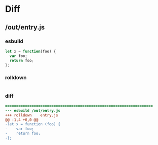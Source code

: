 # Diff
## /out/entry.js
### esbuild
```js
let x = function(foo) {
  var foo;
  return foo;
};
```
### rolldown
```js


```
### diff
```diff
===================================================================
--- esbuild	/out/entry.js
+++ rolldown	entry.js
@@ -1,4 +0,0 @@
-let x = function (foo) {
-    var foo;
-    return foo;
-};

```